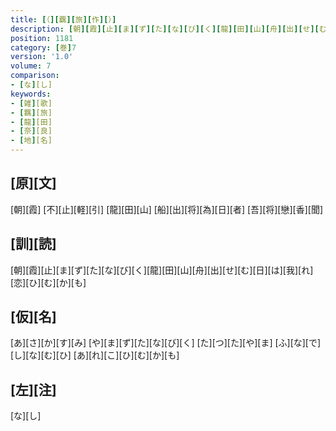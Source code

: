 ```yaml
---
title: [（][覊][旅][作][）]
description: [朝][霞][止][ま][ず][た][な][び][く][龍][田][山][舟][出][せ][む][日][は][我][れ][恋][ひ][む][か][も]
position: 1181
category: [巻]7
version: '1.0'
volume: 7
comparison:
- [な][し]
keywords:
- [雑][歌]
- [羈][旅]
- [龍][田]
- [奈][良]
- [地][名]
---
```


## [原][文]

[朝][霞] [不][止][軽][引] [龍][田][山] [船][出][将][為][日][者] [吾][将][戀][香][聞]

## [訓][読]

[朝][霞][止][ま][ず][た][な][び][く][龍][田][山][舟][出][せ][む][日][は][我][れ][恋][ひ][む][か][も]

## [仮][名]

[あ][さ][か][す][み] [や][ま][ず][た][な][び][く] [た][つ][た][や][ま] [ふ][な][で][し][な][む][ひ] [あ][れ][こ][ひ][む][か][も]

## [左][注]

[な][し]
